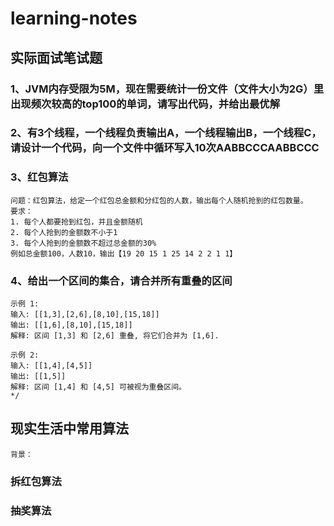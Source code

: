 # learning-notes

## 实际面试笔试题
### 1、JVM内存受限为5M，现在需要统计一份文件（文件大小为2G）里出现频次较高的top100的单词，请写出代码，并给出最优解
### 2、有3个线程，一个线程负责输出A，一个线程输出B，一个线程C，请设计一个代码，向一个文件中循环写入10次AABBCCCAABBCCC
### 3、红包算法
    问题：红包算法，给定一个红包总金额和分红包的人数，输出每个人随机抢到的红包数量。
    要求：
    1. 每个人都要抢到红包，并且金额随机
    2. 每个人抢到的金额数不小于1
    3. 每个人抢到的金额数不超过总金额的30%
    例如总金额100，人数10，输出【19 20 15 1 25 14 2 2 1 1】

### 4、给出一个区间的集合，请合并所有重叠的区间
    示例 1:
    输入: [[1,3],[2,6],[8,10],[15,18]]
    输出: [[1,6],[8,10],[15,18]]
    解释: 区间 [1,3] 和 [2,6] 重叠, 将它们合并为 [1,6].
    
    示例 2:
    输入: [[1,4],[4,5]]
    输出: [[1,5]]
    解释: 区间 [1,4] 和 [4,5] 可被视为重叠区间。
    */

## 现实生活中常用算法
    背景：

### 拆红包算法

### 抽奖算法